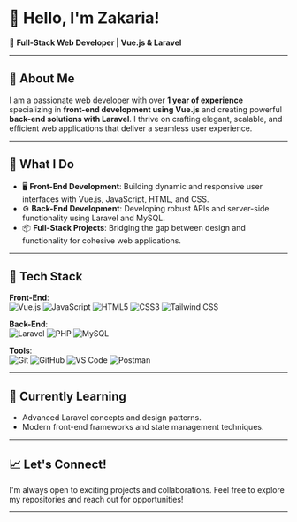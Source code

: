 # 👋 Hello, I'm Zakaria!

🎯 **Full-Stack Web Developer | Vue.js & Laravel**

---

## 🌟 About Me  
I am a passionate web developer with over **1 year of experience** specializing in **front-end development using Vue.js** and creating powerful **back-end solutions with Laravel**. I thrive on crafting elegant, scalable, and efficient web applications that deliver a seamless user experience.

---

## 💼 What I Do  
- 🖥️ **Front-End Development**: Building dynamic and responsive user interfaces with Vue.js, JavaScript, HTML, and CSS.  
- ⚙️ **Back-End Development**: Developing robust APIs and server-side functionality using Laravel and MySQL.  
- 📦 **Full-Stack Projects**: Bridging the gap between design and functionality for cohesive web applications.  

---

## 🚀 Tech Stack  
**Front-End**:  
![Vue.js](https://img.shields.io/badge/-Vue.js-4FC08D?logo=vue.js&logoColor=white) ![JavaScript](https://img.shields.io/badge/-JavaScript-F7DF1E?logo=javascript&logoColor=black) ![HTML5](https://img.shields.io/badge/-HTML5-E34F26?logo=html5&logoColor=white) ![CSS3](https://img.shields.io/badge/-CSS3-1572B6?logo=css3&logoColor=white) ![Tailwind CSS](https://img.shields.io/badge/-Tailwind%20CSS-38B2AC?logo=tailwind-css&logoColor=white)  

**Back-End**:  
![Laravel](https://img.shields.io/badge/-Laravel-FF2D20?logo=laravel&logoColor=white) ![PHP](https://img.shields.io/badge/-PHP-777BB4?logo=php&logoColor=white) ![MySQL](https://img.shields.io/badge/-MySQL-4479A1?logo=mysql&logoColor=white)  

**Tools**:  
![Git](https://img.shields.io/badge/-Git-F05032?logo=git&logoColor=white) ![GitHub](https://img.shields.io/badge/-GitHub-181717?logo=github&logoColor=white) ![VS Code](https://img.shields.io/badge/-VS%20Code-007ACC?logo=visual-studio-code&logoColor=white) ![Postman](https://img.shields.io/badge/-Postman-FF6C37?logo=postman&logoColor=white)

---

## 🌱 Currently Learning  
- Advanced Laravel concepts and design patterns.  
- Modern front-end frameworks and state management techniques.

---

## 📈 Let's Connect!  
I'm always open to exciting projects and collaborations. Feel free to explore my repositories and reach out for opportunities!  

---
